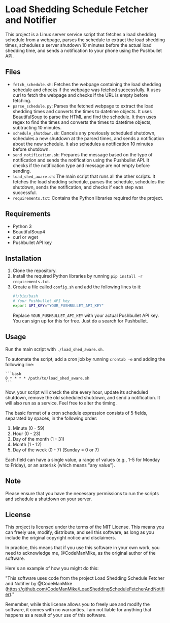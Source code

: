 # Load Shedding Schedule Fetcher and Notifier

This project is a Linux server service script that fetches a load shedding schedule from a webpage, parses the schedule to extract the load shedding times, schedules a server shutdown 10 minutes before the actual load shedding time, and sends a notification to your phone using the Pushbullet API.

## Files

- `fetch_schedule.sh`: Fetches the webpage containing the load shedding schedule and checks if the webpage was fetched successfully. It uses curl to fetch the webpage and checks if the URL is empty before fetching.
- `parse_schedule.py`: Parses the fetched webpage to extract the load shedding times and converts the times to datetime objects. It uses BeautifulSoup to parse the HTML and find the schedule. It then uses regex to find the times and converts the times to datetime objects, subtracting 10 minutes.
- `schedule_shutdown.sh`: Cancels any previously scheduled shutdown, schedules a new shutdown at the parsed times, and sends a notification about the new schedule. It also schedules a notification 10 minutes before shutdown.
- `send_notification.sh`: Prepares the message based on the type of notification and sends the notification using the Pushbullet API. It checks if the notification type and message are not empty before sending.
- `load_shed_aware.sh`: The main script that runs all the other scripts. It fetches the load shedding schedule, parses the schedule, schedules the shutdown, sends the notification, and checks if each step was successful.
- `requirements.txt`: Contains the Python libraries required for the project.

## Requirements

- Python 3
- BeautifulSoup4
- curl or wget
- Pushbullet API key

## Installation

1. Clone the repository.
2. Install the required Python libraries by running `pip install -r requirements.txt`.
3. Create a file called `config.sh` and add the following lines to it:
    ```bash
    #!/bin/bash
    # Your Pushbullet API key
    export API_KEY="YOUR_PUSHBULLET_API_KEY"
    ```
    Replace `YOUR_PUSHBULLET_API_KEY` with your actual Pushbullet API key.
    You can sign up for this for free. Just do a search for Pushbullet.

## Usage

Run the main script with `./load_shed_aware.sh`.

To automate the script, add a cron job by running `crontab -e` and adding the following line:

    ```bash
    0 * * * * /path/to/load_shed_aware.sh
    ```

Now, your script will check the site every hour, update its scheduled shutdown, remove the old scheduled shutdown, and send a notification. It will also run as a service. Feel free to alter the timing.

The basic format of a cron schedule expression consists of 5 fields, separated by spaces, in the following order:

1. Minute (0 - 59)
2. Hour (0 - 23)
3. Day of the month (1 - 31)
4. Month (1 - 12)
5. Day of the week (0 - 7) (Sunday = 0 or 7)

Each field can have a single value, a range of values (e.g., 1-5 for Monday to Friday), or an asterisk (which means "any value").

## Note

Please ensure that you have the necessary permissions to run the scripts and schedule a shutdown on your server.

## License

This project is licensed under the terms of the MIT License. This means you can freely use, modify, distribute, and sell this software, as long as you include the original copyright notice and disclaimers. 

In practice, this means that if you use this software in your own work, you need to acknowledge me, @CodeManMike, as the original author of the software.

Here's an example of how you might do this:

"This software uses code from the project Load Shedding Schedule Fetcher and Notifier by @CodeManMike (https://github.com/CodeManMike/LoadSheddingScheduleFetcherAndNotifier)."

Remember, while this license allows you to freely use and modify the software, it comes with no warranties. I am not liable for anything that happens as a result of your use of this software.

